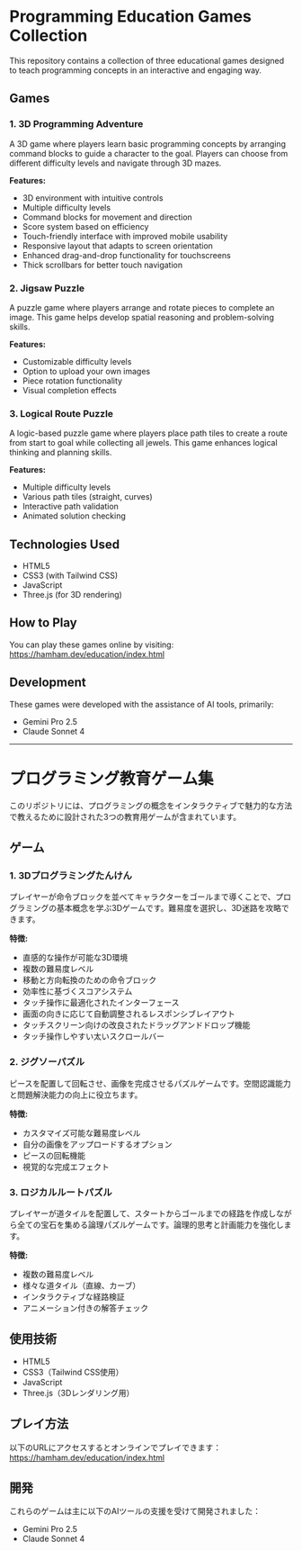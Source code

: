 # Programming Education Games Collection

This repository contains a collection of three educational games designed to teach programming concepts in an interactive and engaging way.

## Games

### 1. 3D Programming Adventure

A 3D game where players learn basic programming concepts by arranging command blocks to guide a character to the goal. Players can choose from different difficulty levels and navigate through 3D mazes.

**Features:**
- 3D environment with intuitive controls
- Multiple difficulty levels
- Command blocks for movement and direction
- Score system based on efficiency
- Touch-friendly interface with improved mobile usability
- Responsive layout that adapts to screen orientation
- Enhanced drag-and-drop functionality for touchscreens
- Thick scrollbars for better touch navigation

### 2. Jigsaw Puzzle

A puzzle game where players arrange and rotate pieces to complete an image. This game helps develop spatial reasoning and problem-solving skills.

**Features:**
- Customizable difficulty levels
- Option to upload your own images
- Piece rotation functionality
- Visual completion effects

### 3. Logical Route Puzzle

A logic-based puzzle game where players place path tiles to create a route from start to goal while collecting all jewels. This game enhances logical thinking and planning skills.

**Features:**
- Multiple difficulty levels
- Various path tiles (straight, curves)
- Interactive path validation
- Animated solution checking

## Technologies Used

- HTML5
- CSS3 (with Tailwind CSS)
- JavaScript
- Three.js (for 3D rendering)

## How to Play

You can play these games online by visiting:
https://hamham.dev/education/index.html

## Development

These games were developed with the assistance of AI tools, primarily:
- Gemini Pro 2.5
- Claude Sonnet 4

---

# プログラミング教育ゲーム集

このリポジトリには、プログラミングの概念をインタラクティブで魅力的な方法で教えるために設計された3つの教育用ゲームが含まれています。

## ゲーム

### 1. 3Dプログラミングたんけん

プレイヤーが命令ブロックを並べてキャラクターをゴールまで導くことで、プログラミングの基本概念を学ぶ3Dゲームです。難易度を選択し、3D迷路を攻略できます。

**特徴:**
- 直感的な操作が可能な3D環境
- 複数の難易度レベル
- 移動と方向転換のための命令ブロック
- 効率性に基づくスコアシステム
- タッチ操作に最適化されたインターフェース
- 画面の向きに応じて自動調整されるレスポンシブレイアウト
- タッチスクリーン向けの改良されたドラッグアンドドロップ機能
- タッチ操作しやすい太いスクロールバー

### 2. ジグソーパズル

ピースを配置して回転させ、画像を完成させるパズルゲームです。空間認識能力と問題解決能力の向上に役立ちます。

**特徴:**
- カスタマイズ可能な難易度レベル
- 自分の画像をアップロードするオプション
- ピースの回転機能
- 視覚的な完成エフェクト

### 3. ロジカルルートパズル

プレイヤーが道タイルを配置して、スタートからゴールまでの経路を作成しながら全ての宝石を集める論理パズルゲームです。論理的思考と計画能力を強化します。

**特徴:**
- 複数の難易度レベル
- 様々な道タイル（直線、カーブ）
- インタラクティブな経路検証
- アニメーション付きの解答チェック

## 使用技術

- HTML5
- CSS3（Tailwind CSS使用）
- JavaScript
- Three.js（3Dレンダリング用）

## プレイ方法

以下のURLにアクセスするとオンラインでプレイできます：
https://hamham.dev/education/index.html

## 開発

これらのゲームは主に以下のAIツールの支援を受けて開発されました：
- Gemini Pro 2.5
- Claude Sonnet 4
